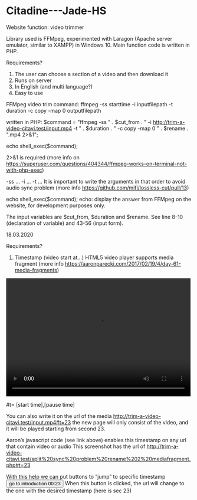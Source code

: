 # Citadine---Jade-HS

Website function: video trimmer

Library used is FFMpeg, experimented with Laragon (Apache server emulator, similar to XAMPP) in Windows 10. Main function code is written in PHP.

Requirements?
1.	The user can choose a section of a video and then download it
2.	Runs on server
3.	In English (and multi language?)
4.	Easy to use

FFMpeg video trim command:
ffmpeg -ss starttime -i inputfilepath -t duration -c copy -map 0 outputfilepath

written in PHP:
$command = "ffmpeg -ss " . $cut_from . " -i http://trim-a-video-citavi.test/input.mp4 -t " . $duration . " -c copy -map 0 " . $rename . ".mp4 2>&1";
    
echo shell_exec($command);

2>&1 
is required (more info on https://superuser.com/questions/404344/ffmpeg-works-on-terminal-not-with-php-exec)

-ss ... -i ... -t ...
It is important to write the arguments in that order to avoid audio sync problem (more info https://github.com/mifi/lossless-cut/pull/13) 

echo shell_exec($command);
echo: display the answer from FFMpeg on the website, for development purposes only.

The input variables are $cut_from, $duration and $rename. See line 8-10 (declaration of variable) and 43-56 (input form).


18.03.2020 

Requirements?
1.	Timestamp (video start at...)
HTML5 video player supports media fragment 
(more info https://aaronparecki.com/2017/02/19/4/day-61-media-fragments)

<video width="500" height="320" id="video" controls> 
<source src="http://trim-a-video-citavi.test/input.mp4#t=10,20" type="video/mp4">
                    Your browser does not support the video tag.
                    </video>
                </div>

#t= [start time],[pause time]


You can also write it on the url of the media
http://trim-a-video-citavi.test/input.mp4#t=23
the new page will only consist of the video, and it will be played starting from second 23.

Aaron’s javascript code (see link above) enables this timestamp on any url that contain video or audio
This screenshot has the url of http://trim-a-video-citavi.test/split%20sync%20problem%20rename%202%20mediafragment.php#t=23

With this help we can put buttons to “jump” to specific timestamp
<input type="button" value="go to introduction 00:23" class="btn btn-primary" onclick="window.location.href = '/split sync problem rename 2 mediafragment.php#t=23';">
When this button is clicked, the url will change to the one with the desired timestamp (here is sec 23)
